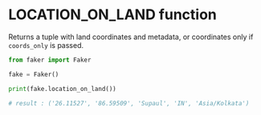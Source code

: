 # **LOCATION_ON_LAND** function

Returns a tuple with land coordinates and metadata, or coordinates only if `coords_only` is passed.

```py
from faker import Faker

fake = Faker()

print(fake.location_on_land())

# result : ('26.11527', '86.59509', 'Supaul', 'IN', 'Asia/Kolkata')
```
